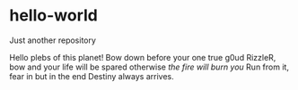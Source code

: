 # hello-world
Just another repository

Hello plebs of this planet! 
Bow down before your one true g0ud RizzleR, bow and your life will be spared otherwise *the fire will burn you*
Run from it, fear in but in the end Destiny always arrives.

